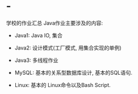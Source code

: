 # -
学校的作业汇总
Java作业主要涉及的内容:

* Java1: Java IO, 集合
* Java2: 设计模式(工厂模式, 用集合实现的单例)
* Java3: 多线程作业

* MySQL: 基本的关系型数据库设计, 基本的SQL语句.
* Linux: 基本的 Linux命令以及Bash Script.
